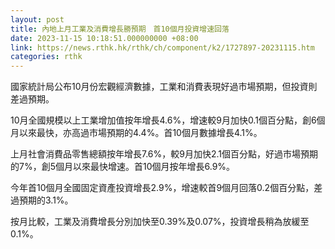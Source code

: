 ```yaml
---
layout: post
title: 內地上月工業及消費增長勝預期　首10個月投資增速回落
date: 2023-11-15 10:18:51.000000000 +08:00
link: https://news.rthk.hk/rthk/ch/component/k2/1727897-20231115.htm
categories: rthk
---
```


國家統計局公布10月份宏觀經濟數據，工業和消費表現好過市場預期，但投資則差過預期。

10月全國規模以上工業增加值按年增長4.6%，增速較9月加快0.1個百分點，創6個月以來最快，亦高過市場預期的4.4%。首10個月數據增長4.1%。

上月社會消費品零售總額按年增長7.6%，較9月加快2.1個百分點，好過市場預期的7%，創5個月以來最快增速。首10個月按年增長6.9%。

今年首10個月全國固定資產投資增長2.9%，增速較首9個月回落0.2個百分點，差過預期的3.1%。

按月比較，工業及消費增長分別加快至0.39%及0.07%，投資增長稍為放緩至0.1%。
